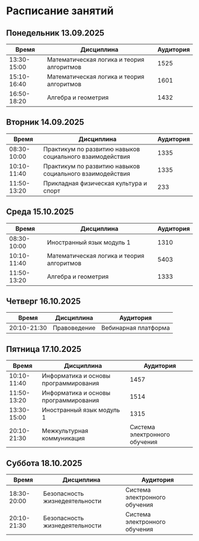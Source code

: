 # Расписание занятий

## Понедельник 13.09.2025

| Время | Дисциплина | Аудитория |
|-------|------------|-----------|
| 13:30-15:00 | Математическая логика и теория алгоритмов | 1525 |
| 15:10-16:40 | Математическая логика и теория алгоритмов | 1601 |
| 16:50-18:20 | Алгебра и геометрия | 1432 |

## Вторник 14.09.2025

| Время | Дисциплина | Аудитория |
|-------|------------|-----------|
| 08:30-10:00 | Практикум по развитию навыков социального взаимодействия | 1335 |
| 10:10-11:40 | Практикум по развитию навыков социального взаимодействия | 1335 |
| 11:50-13:20 | Прикладная физическая культура и спорт | 233 |

## Среда 15.10.2025

| Время | Дисциплина | Аудитория |
|-------|------------|-----------|
| 08:30-10:00 | Иностранный язык модуль 1 | 1310 |
| 10:10-11:40 | Математическая логика и теория алгоритмов | 5403 |
| 11:50-13:20 | Алгебра и геометрия | 1333 |

## Четверг 16.10.2025

| Время | Дисциплина | Аудитория |
|-------|------------|-----------|
| 20:10-21:30 | Правоведение | Вебинарная платформа |

## Пятница 17.10.2025

| Время | Дисциплина | Аудитория |
|-------|------------|-----------|
| 10:10-11:40 | Информатика и основы программирования | 1457 |
| 11:50-13:20 | Информатика и основы программирования | 1514 |
| 13:30-15:00 | Иностранный язык модуль 1 | 1315 |
| 20:10-21:30 | Межкультурная коммуникация | Система электронного обучения |

## Суббота 18.10.2025

| Время | Дисциплина | Аудитория |
|-------|------------|-----------|
| 18:30-20:00 | Безопасность жизнедеятельности | Система электронного обучения |
| 20:10-21:30 | Безопасность жизнедеятельности | Система электронного обучения |